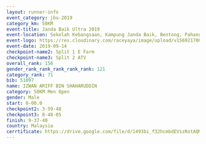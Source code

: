 ```yaml
---
layout: runner-info 
event_category: jbu-2019 
category_km: 50KM 
event-title: Janda Baik Ultra 2019 
event-location: Sekolah Kebangsaan, Kampung Janda Baik, Bentong, Pahang, Malaysia 
event-logo: https://res.cloudinary.com/raceyaya/image/upload/v1569217009/logo/janda-baik_vch1pc.jpg 
event-date: 2019-09-14 
checkpoint-name2: Split 1 E Farm 
checkpoint-name3: Split 2 ATV 
overall_rank: 156
gender_rank_rank_rank_rank_rank: 121
category_rank: 71
bib: 51097
name: IZWAN ARIFF BIN SHAHARUDDIN
category: 50KM Men Open
gender: Male
start: 0-00.0
checkpoint2: 3-59-48
checkpoint3: 8-48-05
finish: 9-37-40
country: Malaysia
cerrtificate: https://drive.google.com/file/d/1493bi_f32hcmbdEVszRotAQM9I3oU9Vs/view?usp=sharing
---
```

